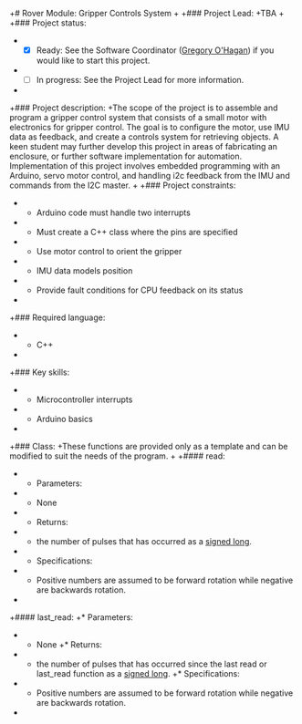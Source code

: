 +# Rover Module: Gripper Controls System
 +
 +### Project Lead:
 +TBA
 +
 +### Project status:
 + - [x] Ready: See the Software Coordinator ([Gregory O'Hagan](https://github.com/Gregory-OHagan)) if you would like to start this project.
 + - [ ] In progress: See the Project Lead for more information.
 +
 +### Project description:
 +The scope of the project is to assemble and program a gripper control system that consists of a small motor with electronics for gripper control. The goal is to configure the motor, use IMU data as feedback, and create a controls system for retrieving objects. A keen student may further develop this project in areas of fabricating an enclosure, or further software implementation for automation. Implementation of this project involves embedded programming with an Arduino, servo motor control, and handling i2c feedback from the IMU and commands from the I2C master.
 +
 +### Project constraints:
 + * Arduino code must handle two interrupts
 + * Must create a C++ class where the pins are specified
 + * Use motor control to orient the gripper
 + * IMU data models position
 + * Provide fault conditions for CPU feedback on its status
 +
 +### Required language:
 + * C++
 +
 +### Key skills:
 + * Microcontroller interrupts
 + * Arduino basics 
 +
 +### Class:
 +These functions are provided only as a template and can be modified to suit the needs of the program.
 +
 +#### read:
 + * Parameters:
 +   * None
 + * Returns:
 +   * the number of pulses that has occurred as a [signed long](https://learn.sparkfun.com/tutorials/data-types-in-arduino).
 + * Specifications:
 +   * Positive numbers are assumed to be forward rotation while negative are backwards rotation.
 +
 +#### last_read:
 +* Parameters:
 +  * None
 +* Returns:
 +  * the number of pulses that has occurred since the last read or last_read function as a [signed long](https://learn.sparkfun.com/tutorials/data-types-in-arduino).
 +* Specifications:
 +  * Positive numbers are assumed to be forward rotation while negative are backwards rotation.
 +